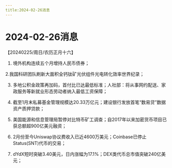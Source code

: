 ```yaml
---
title:2024-02-26消息
---
```

# 2024-02-26消息
【20240225/周日/农历正月十六】

1. 境外机构连续五个月增持人民币债券；

2.我国科研团队刷新大面积全钙钛矿光伏组件光电转化效率世界纪录；

3. 多地公积金政策再加码，首付比已达最低标准；人社部：将从事网约配送、家政服务等新就业形态劳动者纳入最低工资保障；

4. 截至1月末私募基金管理规模达20.33万亿元；建设银行发放首笔“数易贷”数据资产质押贷款；

5. 美国能源和信息管理局暂停对比特币矿工调查；自2017年以来加密货币项目已获总额超900亿美元融资；

6. 2月份至今Uniswap协议费收入已近4600万美元；Coinbase已停止Status(SNT)代币的交易；

7. dYdX短时突破3.40美元，日内涨幅为17.1%；DEX类代币总市值突破240亿美元；